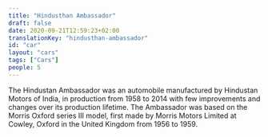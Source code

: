 ```yaml
---
title: "Hindusthan Ambassador"
draft: false
date: 2020-09-21T12:59:23+02:00
translationKey: "hindusthan-ambassador"
id: "car"
layout: "cars"
tags: ["Cars"]
people: 5
---
```

The Hindustan Ambassador was an automobile manufactured by Hindustan Motors of India, in production from 1958 to 2014 with few improvements and changes over its production lifetime. The Ambassador was based on the Morris Oxford series III model, first made by Morris Motors Limited at Cowley, Oxford in the United Kingdom from 1956 to 1959. 